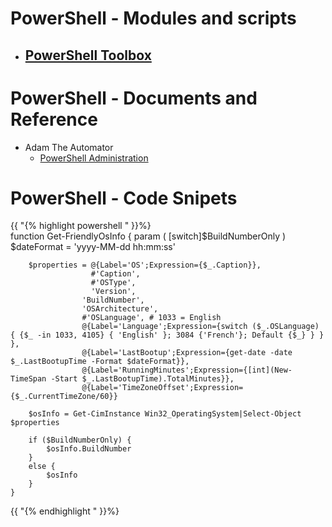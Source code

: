 # PowerShell - Modules and scripts
- ## [PowerShell Toolbox](https://github.com/cfpaquet/netpaq/projects/1)


# PowerShell - Documents and Reference
- Adam The Automator
    - [PowerShell Administration](https://adamtheautomator.com/tag/powershell-administration/)


# PowerShell - Code Snipets

{{ "{% highlight powershell " }}%}  
    function Get-FriendlyOsInfo {
        param (
            [switch]$BuildNumberOnly
        )
        $dateFormat = 'yyyy-MM-dd hh:mm:ss'
    
        $properties = @{Label='OS';Expression={$_.Caption}},
                      #'Caption',
                      #'OSType',
                      'Version',
                    'BuildNumber',
                    'OSArchitecture',
                    #'OSLanguage', # 1033 = English
                    @{Label='Language';Expression={switch ($_.OSLanguage) { {$_ -in 1033, 4105} { 'English' }; 3084 {'French'}; Default {$_} } } },
                    @{Label='LastBootup';Expression={get-date -date $_.LastBootupTime -Format $dateFormat}},
                    @{Label='RunningMinutes';Expression={[int](New-TimeSpan -Start $_.LastBootupTime).TotalMinutes}},
                    @{Label='TimeZoneOffset';Expression={$_.CurrentTimeZone/60}}
    
        $osInfo = Get-CimInstance Win32_OperatingSystem|Select-Object $properties
    
        if ($BuildNumberOnly) {
            $osInfo.BuildNumber
        }
        else {
            $osInfo
        }
    }
{{ "{% endhighlight " }}%}  
